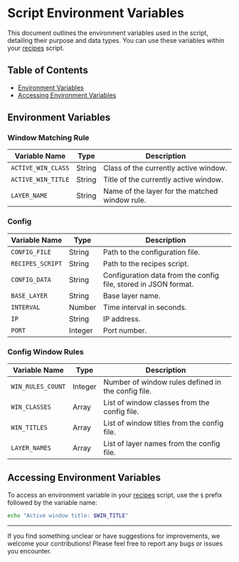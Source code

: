 # Script Environment Variables

This document outlines the environment variables used in the script, detailing their purpose and data types. You can use these variables within your [recipes](/docs/recipes.md) script.

## Table of Contents

- [Environment Variables](#environment-variables)
- [Accessing Environment Variables](#accessing-environment-variables)

## Environment Variables

### Window Matching Rule

| Variable Name      | Type   | Description                                    |
| ------------------ | ------ | ---------------------------------------------- |
| `ACTIVE_WIN_CLASS` | String | Class of the currently active window.          |
| `ACTIVE_WIN_TITLE` | String | Title of the currently active window.          |
| `LAYER_NAME`       | String | Name of the layer for the matched window rule. |

### Config

| Variable Name    | Type    | Description                                                     |
| ---------------- | ------- | --------------------------------------------------------------- |
| `CONFIG_FILE`    | String  | Path to the configuration file.                                 |
| `RECIPES_SCRIPT` | String  | Path to the recipes script.                                     |
| `CONFIG_DATA`    | String  | Configuration data from the config file, stored in JSON format. |
| `BASE_LAYER`     | String  | Base layer name.                                                |
| `INTERVAL`       | Number  | Time interval in seconds.                                       |
| `IP`             | String  | IP address.                                                     |
| `PORT`           | Integer | Port number.                                                    |

### Config Window Rules

| Variable Name     | Type    | Description                                        |
| ----------------- | ------- | -------------------------------------------------- |
| `WIN_RULES_COUNT` | Integer | Number of window rules defined in the config file. |
| `WIN_CLASSES`     | Array   | List of window classes from the config file.       |
| `WIN_TITLES`      | Array   | List of window titles from the config file.        |
| `LAYER_NAMES`     | Array   | List of layer names from the config file.          |

## Accessing Environment Variables

To access an environment variable in your [recipes](/docs/recipes.md) script, use the `$` prefix followed by the variable name:

```bash
echo "Active window title: $WIN_TITLE"
```

---

If you find something unclear or have suggestions for improvements, we welcome your contributions! Please feel free to report any bugs or issues you encounter.
